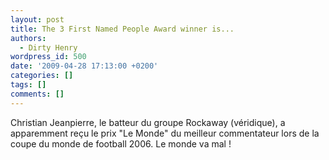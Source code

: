 ```yaml
---
layout: post
title: The 3 First Named People Award winner is...
authors:
  - Dirty Henry
wordpress_id: 500
date: '2009-04-28 17:13:00 +0200'
categories: []
tags: []
comments: []
---
```

Christian Jeanpierre, le batteur du groupe Rockaway (véridique), a apparemment reçu le prix "Le Monde" du meilleur commentateur lors de la coupe du monde de football 2006. Le monde va mal !

